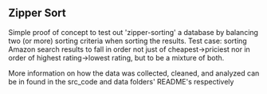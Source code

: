 ## Zipper Sort
Simple proof of concept to test out 'zipper-sorting' a database by balancing two (or more) sorting criteria when sorting the results. Test case: sorting Amazon search results to fall in order not just of cheapest->priciest nor in order of highest rating->lowest rating, but to be a mixture of both.

More information on how the data was collected, cleaned, and analyzed can be in found in the src_code and data folders' README's respectively